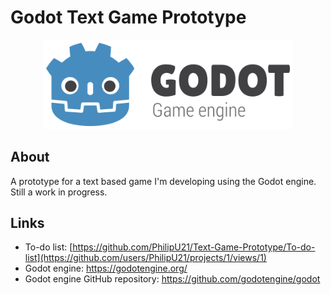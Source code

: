 # Godot Text Game Prototype

<p align="center">
  <a href="https://godotengine.org/">
    <img src="assets/logo_outlined.png" width="400" alt="Godot Engine logo">
  </a>
</p>

## About
A prototype for a text based game I'm developing using the Godot engine. Still a work in progress.

## Links
* To-do list: [https://github.com/PhilipU21/Text-Game-Prototype/To-do-list](https://github.com/users/PhilipU21/projects/1/views/1)
* Godot engine: https://godotengine.org/
* Godot engine GitHub repository: https://github.com/godotengine/godot
